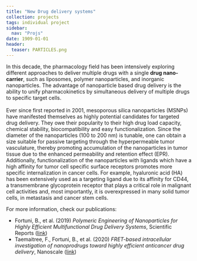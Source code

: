 ```yaml
---
title: "New Drug delivery systems"
collection: projects
tags: individual project
sidebar:
  nav: "Projs"
date: 1909-01-01
header:
  teaser: PARTICLES.png
---
```

In this decade, the pharmacology field has been intensively exploring different approaches to deliver multiple drugs with a single **drug nano-carrier**, such as liposomes, polymer nanoparticles, and inorganic nanoparticles. The advantage of nanoparticle based drug delivery is the ability to unify pharmacokinetics by simultaneous delivery of multiple drugs to specific target cells.   
<br/>
Ever since first reported in 2001, mesoporous silica nanoparticles (MSNPs) have manifested themselves as highly potential candidates for targeted drug delivery. They owe their popularity to their high drug load capacity, chemical stability, biocompatibility and easy functionalization. Since the diameter of the nanoparticles (100 to 200 nm) is tunable, one can obtain a size suitable for passive targeting through the hyperpermeable tumor vasculature, thereby promoting accumulation of the nanoparticles in tumor tissue due to the enhanced permeability and retention effect (EPR). Additionally, functionalization of the nanoparticles with ligands which have a high affinity for tumor cell specific surface receptors promotes more specific internalization in cancer cells. For example, hyaluronic acid (HA) has been extensively used as a targeting ligand due to its affinity for CD44, a transmembrane glycoprotein receptor that plays a critical role in malignant cell activities and, most importantly, it is overexpressed in many solid tumor cells, in metastasis and cancer stem cells.

For more information, check our publications:
* Fortuni, B., et al. (2019) *Polymeric Engineering of Nanoparticles for Highly Efficient Multifunctional Drug Delivery Systems*, Scientific Reports (<a href="{{site.github.url}}/publications/2019-02-01-paper37.md/">link</a>)
* Taemaitree, F., Fortuni, B., et al. (2020) *FRET-based intracellular investigation of nanoprodrugs toward highly efficient anticancer drug delivery*, Nanoscale (<a href="{{site.github.url}}/publications/2020-08-07-BeaFarsai-Prodrugs/">link</a>)
